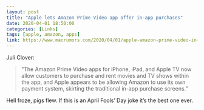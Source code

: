 ```yaml
---
layout: post
title: "Apple lets Amazon Prime Video app offer in-app purchases"
date: 2020-04-01 18:50:00
categories: [Links]
tags: [apple, amazon, apps]
link: https://www.macrumors.com/2020/04/01/apple-amazon-prime-video-in-app-purchases/
---
```


Juli Clover:

>”The Amazon Prime Video apps for iPhone, iPad, and Apple TV now allow customers to purchase and rent movies and TV shows within the app, and Apple appears to be allowing Amazon to use its own payment system, skirting the traditional in-app purchase screens.”

Hell froze, pigs flew. If this is an April Fools’ Day joke it’s the best one ever. 
